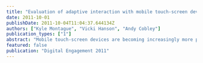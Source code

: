 ```yaml
---
title: "Evaluation of adaptive interaction with mobile touch-screen devices"
date: 2011-10-01
publishDate: 2011-10-04T11:04:37.644134Z
authors: ["Kyle Montague", "Vicki Hanson", "Andy Cobley"]
publication_types: ["1"]
abstract: "Mobile touch-screen devices are becoming increasingly more popular across a diverse range of users. Whilst these smart phone devices offer users access to a wealth of information and utilities via their downloadable apps, there are still a large proportion of users who are unable to fully interact with the technology due to additional interaction needs. In this paper we present an evaluation on the use of shared user modeling (SUM) and adaptive interfaces to improve the accessibility of mobile touchscreen technologies. Our studies involved 12 participants with various visual and mobility impairments."
featured: false
publication: "Digital Engagement 2011"
---
```


